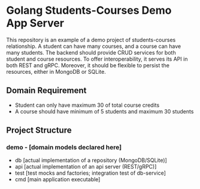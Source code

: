 # Golang Students-Courses Demo App Server

This repository is an example of a demo project of students-courses relationship. A student can have many courses, and a course can have many students. The backend should provide CRUD services for both student and course resources. To offer interoperability, it serves its API in both REST and gRPC. Moreover, it should be flexible to persist the resources, either in MongoDB or SQLite.

## Domain Requirement
- Student can only have maximum 30 of total course credits
- A course should have minimum of 5 students and maximum 30 students

## Project Structure

### demo - [domain models declared here]
* db [actual implementation of a repository (MongoDB/SQLite)]
* api [actual implementation of an api server (REST/gRPC)]
* test [test mocks and factories; integration test of db-service]
* cmd [main application executable]


